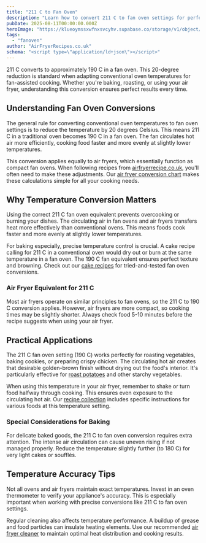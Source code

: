 ```yaml
---
title: "211 C to Fan Oven"
description: "Learn how to convert 211 C to fan oven settings for perfect baking. Includes air fryer equivalents and temperature tips for UK kitchens."
pubDate: 2025-08-11T00:00:00.000Z
heroImage: "https://klueoymssxwfnxsvcyhv.supabase.co/storage/v1/object/public/md/211-c-to-fan-oven-91b1622c.png"
tags:
  - "fanoven"
author: "AirFryerRecipes.co.uk"
schema: "<script type=\"application/ld+json\"></script>"
---
```


<p>211 C converts to approximately 190 C in a fan oven. This 20-degree reduction is standard when adapting conventional oven temperatures for fan-assisted cooking. Whether you're baking, roasting, or using your air fryer, understanding this conversion ensures perfect results every time.</p>

<h2>Understanding Fan Oven Conversions</h2>
<p>The general rule for converting conventional oven temperatures to fan oven settings is to reduce the temperature by 20 degrees Celsius. This means 211 C in a traditional oven becomes 190 C in a fan oven. The fan circulates hot air more efficiently, cooking food faster and more evenly at slightly lower temperatures.</p>
<p>This conversion applies equally to air fryers, which essentially function as compact fan ovens. When following recipes from <a href=https://www.airfryerrecipe.co.uk>airfryerrecipe.co.uk</a>, you'll often need to make these adjustments. Our <a href=https://www.airfryerrecipe.co.uk/air-fryer-conversion-chart>air fryer conversion chart</a> makes these calculations simple for all your cooking needs.</p>

<h2>Why Temperature Conversion Matters</h2>
<p>Using the correct 211 C fan oven equivalent prevents overcooking or burning your dishes. The circulating air in fan ovens and air fryers transfers heat more effectively than conventional ovens. This means foods cook faster and more evenly at slightly lower temperatures.</p>
<p>For baking especially, precise temperature control is crucial. A cake recipe calling for 211 C in a conventional oven would dry out or burn at the same temperature in a fan oven. The 190 C fan equivalent ensures perfect texture and browning. Check out our <a href=https://www.airfryerrecipe.co.uk/recipe-category/Cakes>cake recipes</a> for tried-and-tested fan oven conversions.</p>

<h3>Air Fryer Equivalent for 211 C</h3>
<p>Most air fryers operate on similar principles to fan ovens, so the 211 C to 190 C conversion applies. However, air fryers are more compact, so cooking times may be slightly shorter. Always check food 5-10 minutes before the recipe suggests when using your air fryer.</p>

<h2>Practical Applications</h2>
<p>The 211 C fan oven setting (190 C) works perfectly for roasting vegetables, baking cookies, or preparing crispy chicken. The circulating hot air creates that desirable golden-brown finish without drying out the food's interior. It's particularly effective for <a href=https://www.airfryerrecipe.co.uk/recipe-category/Potatoes>roast potatoes</a> and other starchy vegetables.</p>
<p>When using this temperature in your air fryer, remember to shake or turn food halfway through cooking. This ensures even exposure to the circulating hot air. Our <a href=https://www.airfryerrecipe.co.uk/recipes>recipe collection</a> includes specific instructions for various foods at this temperature setting.</p>

<h3>Special Considerations for Baking</h3>
<p>For delicate baked goods, the 211 C to fan oven conversion requires extra attention. The intense air circulation can cause uneven rising if not managed properly. Reduce the temperature slightly further (to 180 C) for very light cakes or soufflés.</p>

<h2>Temperature Accuracy Tips</h2>
<p>Not all ovens and air fryers maintain exact temperatures. Invest in an oven thermometer to verify your appliance's accuracy. This is especially important when working with precise conversions like 211 C to fan oven settings.</p>
<p>Regular cleaning also affects temperature performance. A buildup of grease and food particles can insulate heating elements. Use our recommended <a href=https://www.airfryerrecipe.co.uk/air-fryer-cleaner>air fryer cleaner</a> to maintain optimal heat distribution and cooking results.</p>